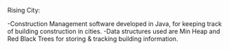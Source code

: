 Rising City:

-Construction Management software developed in Java, for keeping track of building construction in cities.
-Data structures used are Min Heap and Red Black Trees for storing & tracking building information.
